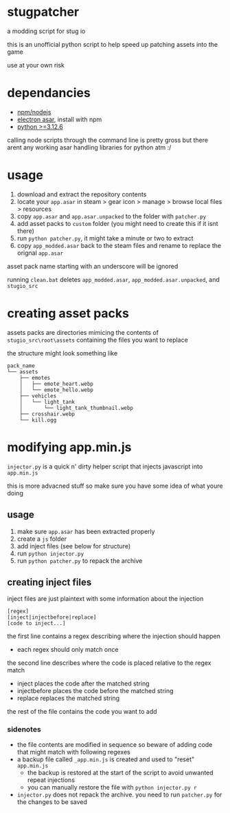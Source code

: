 # stugpatcher

a modding script for stug io

this is an unofficial python script to help speed up patching assets into the game

use at your own risk

# dependancies

* [npm/nodejs](https://docs.npmjs.com/downloading-and-installing-node-js-and-npm)
* [electron asar](https://github.com/electron/asar), install with npm
* [python >=3.12.6](https://www.python.org/downloads/)

calling node scripts through the command line is pretty gross but there arent any working asar handling libraries for python atm :/

# usage

1. download and extract the repository contents
2. locate your `app.asar` in steam > gear icon > manage > browse local files > resources
3. copy `app.asar` and `app.asar.unpacked` to the folder with `patcher.py`
4. add asset packs to `custom` folder (you might need to create this if it isnt there)
5. run `python patcher.py`, it might take a minute or two to extract
6. copy `app_modded.asar` back to the steam files and rename to replace the orignal `app.asar`

asset pack name starting with an underscore will be ignored

running `clean.bat` deletes `app_modded.asar`, `app_modded.asar.unpacked`, and `stugio_src`

# creating asset packs

assets packs are directories mimicing the contents of `stugio_src\root\assets` containing the files you want to replace

the structure might look something like

```
pack_name
└── assets
    ├── emotes
    │   ├── emote_heart.webp
    │   └── emote_hello.webp
    ├── vehicles
    │   └── light_tank
    │       └── light_tank_thumbnail.webp
    ├── crosshair.webp
    └── kill.ogg
```

# modifying app.min.js

`injector.py` is a quick n' dirty helper script that injects javascript into `app.min.js`

this is more advacned stuff so make sure you have some idea of what youre doing

## usage

1. make sure `app.asar` has been extracted properly
2. create a `js` folder
3. add inject files (see below for structure)
4. run `python injector.py`
5. run `python patcher.py` to repack the archive

## creating inject files

inject files are just plaintext with some information about the injection

```
[regex]
[inject|injectbefore|replace]
[code to inject...]
```

the first line contains a regex describing where the injection should happen
* each regex should only match once

the second line describes where the code is placed relative to the regex match
* inject places the code after the matched string
* injectbefore places the code before the matched string
* replace replaces the matched string

the rest of the file contains the code you want to add

### sidenotes

* the file contents are modified in sequence so beware of adding code that might match with following regexes
* a backup file called `_app.min.js` is created and used to "reset" `app.min.js`
    * the backup is restored at the start of the script to avoid unwanted repeat injections
    * you can manually restore the file with `python injector.py r`
* `injector.py` does not repack the archive. you need to run `patcher.py` for the changes to be saved
